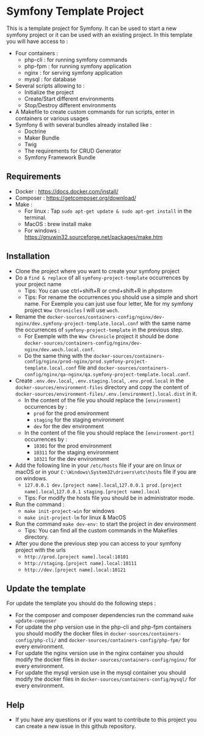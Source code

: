 # Symfony Template Project
This is a template project for Symfony. It can be used to start a new symfony project or it can be used with an existing project.
In this template you will have access to :
* Four containers : 
  - php-cli : for running symfony commands
  - php-fpm : for running symfony application
  - nginx : for serving symfony application
  - mysql : for database
* Several scripts allowing to :
  - Initialize the project
  - Create/Start different environments
  - Stop/Destroy different environments
* A Makefile to create custom commands for run scripts, enter in containers or various usages
* Symfony 6 with several bundles already installed like :
  - Doctrine
  - Maker Bundle
  - Twig
  - The requirements for CRUD Generator
  - Symfony Framework Bundle

## Requirements
* Docker : https://docs.docker.com/install/
* Composer : https://getcomposer.org/download/
* Make : 
  - For linux : Tap `sudo apt-get update & sudo apt-get install` in the terminal.
  - MacOS : brew install make
  - For windows : https://gnuwin32.sourceforge.net/packages/make.htm

## Installation
* Clone the project where you want to create your symfony project
* Do a `find & replace` of all `symfony-project-template` occurrences by your project name 
  - Tips: You can use ctrl+shift+R or cmd+shift+R in phpstorm
  - Tips: For rename the occurrences you should use a simple and short name. For Exemple you can just use four letter, Me for my symfony project `Wow Chronicles` I will use `woch`.
* Rename the `docker-sources/containers-config/nginx/dev-nginx/dev.symfony-project-template.local.conf` with the same name the occurrences of `symfony-project-template` in the previous step.
  - For Exemple with the `Wow Chronicle` project it should be done `docker-sources/containers-config/nginx/dev-nginx/dev.woch.local.conf`.
  - Do the same thing with the `docker-sources/containers-config/nginx/prod-nginx/prod.symfony-project-template.local.conf` file and `docker-sources/containers-config/nginx/qa-nginx/qa.symfony-project-template.local.conf`.
* Create `.env.dev.local`, `.env.staging.local`, `.env.prod.local` in the `docker-sources/environment-files` directory and copy the content of `docker-sources/environment-files/.env.[environment].local.dist` in it.
  - In the content of the file you should replace the `[environment]` occurrences by :
    - `prod` for the prod environment
    - `staging` for the staging environment
    - `dev` for the dev environment
  - In the content of the file you should replace the `[environment-port]` occurrences by :
      - `10301` for the prod environment
      - `10311` for the staging environment
      - `10321` for the dev environment
* Add the following line in your `/etc/hosts` file if your are on linux or macOS or in your `C:\Windows\System32\drivers\etc\hosts` file if you are on windows.
  - `127.0.0.1 dev.[project name].local`,`127.0.0.1 prod.[project name].local`,`127.0.0.1 staging.[project name].local`
  - Tips: For modify the hosts file you should be in administrator mode.
* Run the command :
  - `make init-project-win` for windows
  - `make init-project-lm` for linux & MacOS
* Run the command `make dev-env:` to start the project in dev environment
  - Tips: You can find all the custom commands in the Makefiles directory.
* After you done the previous step you can access to your symfony project with the urls
  - `http://prod.[project name].local:10101`
  - `http://staging.[project name].local:10111`
  - `http://dev.[project name].local:10121`

## Update the template
For update the template you should do the following steps :
* For the composer and composer dependencies run the command `make update-composer`
* For update the php version use in the php-cli and php-fpm containers you should modify the docker files in `docker-sources/containers-config/php-cli/` and `docker-sources/containers-config/php-fpm/` for every environment.
* For update the nginx version use in the nginx container you should modify the docker files in `docker-sources/containers-config/nginx/` for every environment.
* For update the mysql version use in the mysql container you should modify the docker files in `docker-sources/containers-config/mysql/` for every environment.

## Help
* If you have any questions or if you want to contribute to this project you can create a new issue in this github repository.
